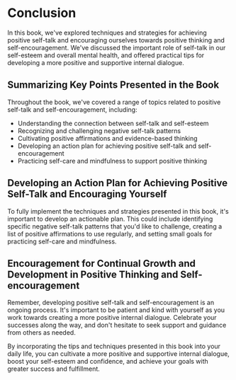 # Conclusion

In this book, we've explored techniques and strategies for achieving positive self-talk and encouraging ourselves towards positive thinking and self-encouragement. We've discussed the important role of self-talk in our self-esteem and overall mental health, and offered practical tips for developing a more positive and supportive internal dialogue.

Summarizing Key Points Presented in the Book
--------------------------------------------

Throughout the book, we've covered a range of topics related to positive self-talk and self-encouragement, including:

* Understanding the connection between self-talk and self-esteem
* Recognizing and challenging negative self-talk patterns
* Cultivating positive affirmations and evidence-based thinking
* Developing an action plan for achieving positive self-talk and self-encouragement
* Practicing self-care and mindfulness to support positive thinking

Developing an Action Plan for Achieving Positive Self-Talk and Encouraging Yourself
-----------------------------------------------------------------------------------

To fully implement the techniques and strategies presented in this book, it's important to develop an actionable plan. This could include identifying specific negative self-talk patterns that you'd like to challenge, creating a list of positive affirmations to use regularly, and setting small goals for practicing self-care and mindfulness.

Encouragement for Continual Growth and Development in Positive Thinking and Self-encouragement
----------------------------------------------------------------------------------------------

Remember, developing positive self-talk and self-encouragement is an ongoing process. It's important to be patient and kind with yourself as you work towards creating a more positive internal dialogue. Celebrate your successes along the way, and don't hesitate to seek support and guidance from others as needed.

By incorporating the tips and techniques presented in this book into your daily life, you can cultivate a more positive and supportive internal dialogue, boost your self-esteem and confidence, and achieve your goals with greater success and fulfillment.